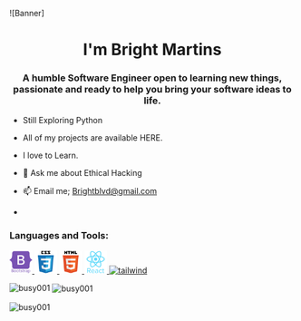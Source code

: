 ![Banner]

<h1 align="center">I'm Bright Martins</h1>
<h3 align="center">A humble Software Engineer open to learning new things, passionate and ready to help you bring your software ideas to life.</h3>

- Still Exploring Python

- All of my projects are available HERE.

- I love to Learn.

- 💬 Ask me about Ethical Hacking

- 📫 Email me; Brightblvd@gmail.com
- 

<h3 align="left">Languages and Tools:</h3>
<p align="left"> 
<a href="https://getbootstrap.com" target="_blank" rel="noreferrer">
 <img src="https://raw.githubusercontent.com/devicons/devicon/master/icons/bootstrap/bootstrap-plain-wordmark.svg" alt="bootstrap" width="40" height="40"/> 
 </a>
  <a href="https://www.w3schools.com/css/" target="_blank" rel="noreferrer"> 
  <img src="https://raw.githubusercontent.com/devicons/devicon/master/icons/css3/css3-original-wordmark.svg" alt="css3" width="40" height="40"/> 
  </a>
   <a href="https://www.w3.org/html/" target="_blank" rel="noreferrer"> 
   <img src="https://raw.githubusercontent.com/devicons/devicon/master/icons/html5/html5-original-wordmark.svg" alt="html5" width="40" height="40"/> 
   </a>    
   <a href="https://reactjs.org/" target="_blank" rel="noreferrer"> <img src="https://raw.githubusercontent.com/devicons/devicon/master/icons/react/react-original-wordmark.svg" alt="react" width="40" height="40"/> 
   </a> 
   <a href="https://tailwindcss.com/" target="_blank" rel="noreferrer"> <img src="https://www.vectorlogo.zone/logos/tailwindcss/tailwindcss-icon.svg" alt="tailwind" width="40" height="40"/> 
   </a> 
 </p>

<p><img align="left" src="https://github-readme-stats.vercel.app/api/top-langs?username=busy001&show_icons=true&locale=en&layout=compact" alt="busy001" /></p>

<p>&nbsp;<img align="center" src="https://github-readme-stats.vercel.app/api?username=busy001&show_icons=true&locale=en" alt="busy001" /></p>

<p><img align="center" src="https://github-readme-streak-stats.herokuapp.com/?user=busy001&" alt="busy001" /></p>

